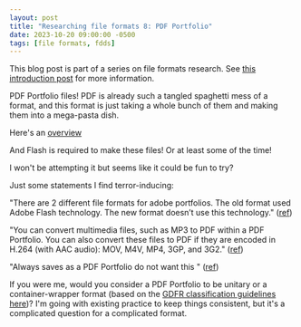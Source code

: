 ```yaml
---
layout: post
title: "Researching file formats 8: PDF Portfolio"
date: 2023-10-20 09:00:00 -0500
tags: [file formats, fdds]
---
```


This blog post is part of a series on file formats research. See [this introduction post](https://bits.ashleyblewer.com/blog/2023/08/04/researching-file-formats-library-of-congress-sustainability-of-digital-formats/) for more information.

PDF Portfolio files! PDF is already such a tangled spaghetti mess of a format, and this format is just taking a whole bunch of them and making them into a mega-pasta dish.

Here's an [overview](https://helpx.adobe.com/acrobat/using/overview-pdf-portfolios.html)

And Flash is required to make these files! Or at least some of the time!

I won't be attempting it but seems like it could be fun to try?

Just some statements I find terror-inducing:

"There are 2 different file formats for adobe portfolios. The old format used Adobe Flash technology. The new format doesn’t use this technology." ([ref](https://www.dot.nd.gov/manuals/design/caddmanual/UG_Meetings/Adobe_Portfolio_Guide_DC1.pdf))

"You can convert multimedia files, such as MP3 to PDF within a PDF Portfolio. You can also convert these files to PDF if they are encoded in H.264 (with AAC audio): MOV, M4V, MP4, 3GP, and 3G2." ([ref](https://helpx.adobe.com/acrobat/using/create-customize-pdf-portfolios.html))

"Always saves as a PDF Portfolio do not want this " ([ref](https://acrobat.uservoice.com/forums/590923-acrobat-for-windows-and-mac/suggestions/33719989-always-saves-as-a-pdf-portfolio-do-not-want-this))

If you were me, would you consider a PDF Portfolio to be unitary or a container-wrapper format (based on the [GDFR classification guidelines here](https://www.loc.gov/preservation/digital/formats/intro/GDFR-Classification-1_0_5.pdf))? I'm going with existing practice to keep things consistent, but it's a complicated question for a complicated format.